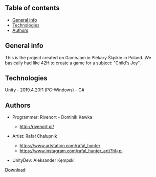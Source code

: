 ## Table of contents
* [General info](#general-info)
* [Technologies](#technologies)
* [Authors](#authors)

## General info
This is the project created on GameJam in Piekary Śląskie in Poland.
We basically had like 42H to create a game for a subject: "Child's Joy".

	
## Technologies
Unity - 2019.4.20f1 (PC-Windows) - C#
	
## Authors
* Programmer: Rivenort - Dominik Kawka <br />
    * http://rivenort.pl/
	
* Artist: Rafał Chałupnik <br />
    * https://www.artstation.com/rafal_hunter <br />
    * https://www.instagram.com/rafal_hunter_art/?hl=pl <br />

* UnityDev: Aleksander Kęmpski

[Download](https://github.com/Rivenort/GameJam2021/raw/develop/Build/GameJam2021.rar)
